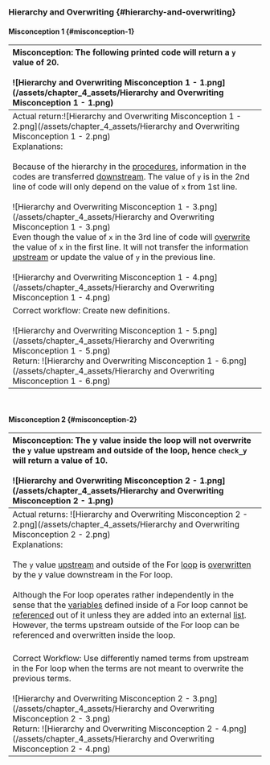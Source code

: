 ### Hierarchy and Overwriting {#hierarchy-and-overwriting}

#### Misconception 1 {#misconception-1}

| Misconception: The following printed code will return a `y` value of 20.<br><br>![Hierarchy and Overwriting Misconception 1 - 1.png](/assets/chapter_4_assets/Hierarchy and Overwriting Misconception 1 - 1.png)<br> |
| :--- |
| Actual return:![Hierarchy and Overwriting Misconception 1 - 2.png](/assets/chapter_4_assets/Hierarchy and Overwriting Misconception 1 - 2.png)<br>Explanations:<br> <br> Because of the hierarchy in the [procedures](../chapter_3_procedures/README.md), information in the codes are transferred [downstream](../chapter_3_procedures/Rules.md). The value of `y` is in the 2nd line of code will only depend on the value of `x` from 1st line.<br><br>![Hierarchy and Overwriting Misconception 1 - 3.png](/assets/chapter_4_assets/Hierarchy and Overwriting Misconception 1 - 3.png)<br>Even though the value of `x` in the 3rd line of code will [overwrite](../chapter_3_procedures/Rules.md) the value of `x` in the first line. It will not transfer the information [upstream](../chapter_3_procedures/Rules.md) or update the value of `y` in the previous line.<br><br>![Hierarchy and Overwriting Misconception 1 - 4.png](/assets/chapter_4_assets/Hierarchy and Overwriting Misconception 1 - 4.png)<br> |
| Correct workflow: Create new definitions.<br><br>![Hierarchy and Overwriting Misconception 1 - 5.png](/assets/chapter_4_assets/Hierarchy and Overwriting Misconception 1 - 5.png)<br>Return: ![Hierarchy and Overwriting Misconception 1 - 6.png](/assets/chapter_4_assets/Hierarchy and Overwriting Misconception 1 - 6.png)<br> |

<br>

#### Misconception 2 {#misconception-2}

| Misconception: The y value inside the loop will not overwrite the `y` value upstream and outside of the loop, hence `check_y` will return a value of 10. <br><br>![Hierarchy and Overwriting Misconception 2 - 1.png](/assets/chapter_4_assets/Hierarchy and Overwriting Misconception 2 - 1.png)<br>|
| :--- |
| Actual returns: ![Hierarchy and Overwriting Misconception 2 - 2.png](/assets/chapter_4_assets/Hierarchy and Overwriting Misconception 2 - 2.png)<br>Explanations: <br><br>The `y` value [upstream](../chapter_3_procedures/Rules.md) and outside of the For [loop](../chapter_3_procedures/Loops.md) is [overwritten](../chapter_3_procedures/Rules.md) by the y value downstream in the For loop.<br><br>Although the For loop operates rather independently in the sense that the [variables](/chapter_1_mobius_interface/procedure_line.md) defined inside of  a For loop cannot be [referenced](../chapter_3_procedures/Rules.md) out of it unless they are added into an external [list](../chapter_3_procedures/List.md). However, the terms upstream outside of the For loop can be referenced and overwritten inside the loop.<br><br>|
| Correct Workflow: Use differently named terms from upstream in the For loop when the terms are not meant to overwrite the previous terms. <br><br>![Hierarchy and Overwriting Misconception 2 - 3.png](/assets/chapter_4_assets/Hierarchy and Overwriting Misconception 2 - 3.png)<br>Return: ![Hierarchy and Overwriting Misconception 2 - 4.png](/assets/chapter_4_assets/Hierarchy and Overwriting Misconception 2 - 4.png)<br>|